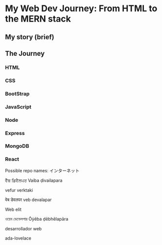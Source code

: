 # My Web Dev Journey: From HTML to the MERN stack

## My story (brief)

## The Journey

### HTML

### CSS

### BootStrap 

### JavaScript

### Node

### Express

### MongoDB

### React 

Possible repo names:
インターネット

ਵੈੱਬ ਡਿਵੈਲਪਰ
Vaiba ḍivailapara

vefur verktaki

वेब डेवलपर
veb devalapar

Web elit

ওয়েব ডেভেলপার
Ōẏēba ḍēbhēlapāra

desarrollador web

ada-lovelace
